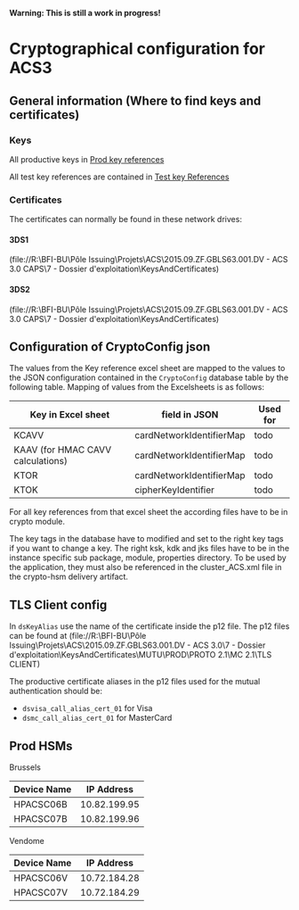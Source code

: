 **Warning: This is still a work in progress!**
# Cryptographical configuration for ACS3

## General information (Where to find keys and certificates)

### Keys
All productive keys in [Prod key references](https://sp2013.myatos.net/communities/cm1/HSMA-FR-WL/Sauvegarde%20fichiers%20de%20cl/ACS%20V3%20PRD%20-%20TAG%20clefs%20Bull%20v1.xls)

All test key references are contained in [Test key References](https://sp2013.myatos.net/communities/cm1/HSMA-FR-WL/Sauvegarde%20fichiers%20de%20cl/ACS%20V3%20RCE%20-%20TAG%20clefs%20Bull%20v1.xlsx)

### Certificates
The certificates can normally be found in these network drives:

#### 3DS1
(file://R:\BFI-BU\Pôle Issuing\Projets\ACS\2015.09.ZF.GBLS63.001.DV - ACS 3.0 CAPS\7 - Dossier d'exploitation\KeysAndCertificates)

#### 3DS2
(file://R:\BFI-BU\Pôle Issuing\Projets\ACS\2015.09.ZF.GBLS63.001.DV - ACS 3.0 CAPS\7 - Dossier d'exploitation\KeysAndCertificates)

## Configuration of CryptoConfig json 
The values from the Key reference excel sheet are mapped to the values to the JSON configuration contained in the `CryptoConfig` database table by the following table. Mapping of values from the Excelsheets is as follows:

| Key in Excel sheet | field in JSON | Used for |
|--------------------|---------------|----------|
| KCAVV              | cardNetworkIdentifierMap| todo |
|KAAV (for HMAC CAVV calculations)| cardNetworkIdentifierMap | todo |
| KTOR               | cardNetworkIdentifierMap | todo |
| KTOK               | cipherKeyIdentifier |  todo |

 
For all key references from that excel sheet the according files have to be in crypto module.

The key tags in the database have to modified and set to the right key tags if you want to change a key. The right ksk, kdk and jks files have to be in the instance specific sub package, module, properties directory. To be used by the application, they must also be referenced in the cluster_ACS.xml file in the crypto-hsm delivery artifact.

## TLS Client config

In `dsKeyAlias` use the name of the certificate inside the p12 file. The p12 files can be found at (file://R:\BFI-BU\Pôle Issuing\Projets\ACS\2015.09.ZF.GBLS63.001.DV - ACS 3.0\7 - Dossier d'exploitation\KeysAndCertificates\MUTU\PROD\PROTO 2.1\MC 2.1\TLS CLIENT)

The productive certificate aliases in the p12 files used for the mutual authentication should be: 
- `dsvisa_call_alias_cert_01` for Visa
- `dsmc_call_alias_cert_01` for MasterCard

## Prod HSMs
 
Brussels

| Device Name | IP Address |
|-------------|------------|
| HPACSC06B | 10.82.199.95 |
| HPACSC07B | 10.82.199.96 |

Vendome 

| Device Name | IP Address |
|-------------|------------|
| HPACSC06V | 10.72.184.28 |
| HPACSC07V | 10.72.184.29 |

